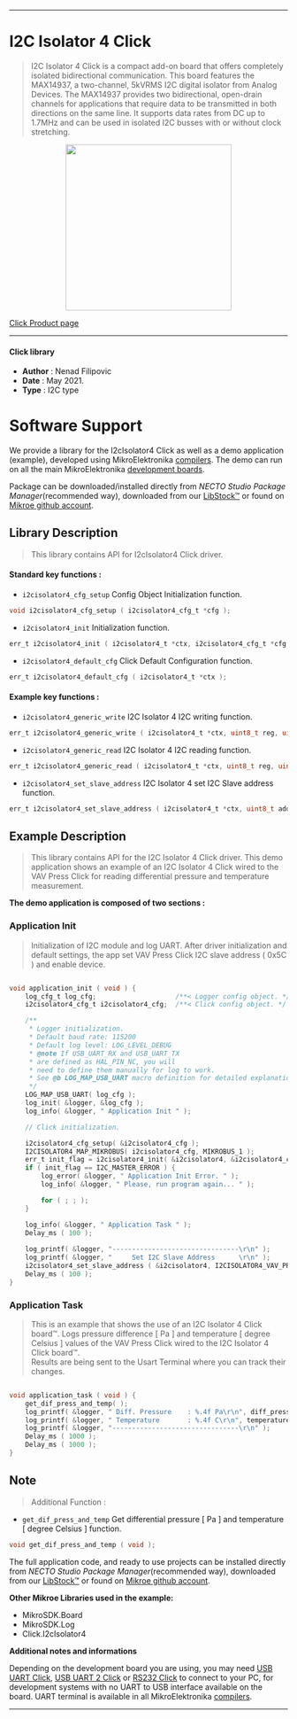 
---
# I2C Isolator 4 Click

> I2C Isolator 4 Click is a compact add-on board that offers completely isolated bidirectional communication. This board features the MAX14937, a two-channel, 5kVRMS I2C digital isolator from Analog Devices. The MAX14937 provides two bidirectional, open-drain channels for applications that require data to be transmitted in both directions on the same line. It supports data rates from DC up to 1.7MHz and can be used in isolated I2C busses with or without clock stretching.

<p align="center">
  <img src="https://download.mikroe.com/images/click_for_ide/i2cisolator4_click.png" height=300px>
</p>

[Click Product page](https://www.mikroe.com/i2c-isolator-4-click)

---


#### Click library

- **Author**        : Nenad Filipovic
- **Date**          : May 2021.
- **Type**          : I2C type


# Software Support

We provide a library for the I2cIsolator4 Click
as well as a demo application (example), developed using MikroElektronika
[compilers](https://www.mikroe.com/necto-studio).
The demo can run on all the main MikroElektronika [development boards](https://www.mikroe.com/development-boards).

Package can be downloaded/installed directly from *NECTO Studio Package Manager*(recommended way), downloaded from our [LibStock&trade;](https://libstock.mikroe.com) or found on [Mikroe github account](https://github.com/MikroElektronika/mikrosdk_click_v2/tree/master/clicks).

## Library Description

> This library contains API for I2cIsolator4 Click driver.

#### Standard key functions :

- `i2cisolator4_cfg_setup` Config Object Initialization function.
```c
void i2cisolator4_cfg_setup ( i2cisolator4_cfg_t *cfg );
```

- `i2cisolator4_init` Initialization function.
```c
err_t i2cisolator4_init ( i2cisolator4_t *ctx, i2cisolator4_cfg_t *cfg );
```

- `i2cisolator4_default_cfg` Click Default Configuration function.
```c
err_t i2cisolator4_default_cfg ( i2cisolator4_t *ctx );
```

#### Example key functions :

- `i2cisolator4_generic_write` I2C Isolator 4 I2C writing function.
```c
err_t i2cisolator4_generic_write ( i2cisolator4_t *ctx, uint8_t reg, uint8_t *tx_buf, uint8_t tx_len )
```

- `i2cisolator4_generic_read` I2C Isolator 4 I2C reading function.
```c
err_t i2cisolator4_generic_read ( i2cisolator4_t *ctx, uint8_t reg, uint8_t *rx_buf, uint8_t rx_len );
```

- `i2cisolator4_set_slave_address` I2C Isolator 4 set I2C Slave address function.
```c
err_t i2cisolator4_set_slave_address ( i2cisolator4_t *ctx, uint8_t address );
```

## Example Description

> This library contains API for the I2C Isolator 4 Click driver.
> This demo application shows an example of an I2C Isolator 4 Click 
> wired to the VAV Press Click for reading 
> differential pressure and temperature measurement.

**The demo application is composed of two sections :**

### Application Init

> Initialization of I2C module and log UART.
> After driver initialization and default settings, 
> the app set VAV Press Click I2C slave address ( 0x5C ) 
> and enable device.

```c

void application_init ( void ) {
    log_cfg_t log_cfg;                    /**< Logger config object. */
    i2cisolator4_cfg_t i2cisolator4_cfg;  /**< Click config object. */

    /** 
     * Logger initialization.
     * Default baud rate: 115200
     * Default log level: LOG_LEVEL_DEBUG
     * @note If USB_UART_RX and USB_UART_TX 
     * are defined as HAL_PIN_NC, you will 
     * need to define them manually for log to work. 
     * See @b LOG_MAP_USB_UART macro definition for detailed explanation.
     */
    LOG_MAP_USB_UART( log_cfg );
    log_init( &logger, &log_cfg );
    log_info( &logger, " Application Init " );

    // Click initialization.

    i2cisolator4_cfg_setup( &i2cisolator4_cfg );
    I2CISOLATOR4_MAP_MIKROBUS( i2cisolator4_cfg, MIKROBUS_1 );
    err_t init_flag = i2cisolator4_init( &i2cisolator4, &i2cisolator4_cfg );
    if ( init_flag == I2C_MASTER_ERROR ) {
        log_error( &logger, " Application Init Error. " );
        log_info( &logger, " Please, run program again... " );

        for ( ; ; );
    }

    log_info( &logger, " Application Task " );
    Delay_ms ( 100 );
    
    log_printf( &logger, "--------------------------------\r\n" );
    log_printf( &logger, "     Set I2C Slave Address      \r\n" );
    i2cisolator4_set_slave_address ( &i2cisolator4, I2CISOLATOR4_VAV_PRESS_DEV_ADDR );
    Delay_ms ( 100 );
}

```

### Application Task

> This is an example that shows the use of an I2C Isolator 4 Click board™.
> Logs pressure difference [ Pa ] and temperature [ degree Celsius ] values 
> of the VAV Press Click wired to the I2C Isolator 4 Click board™.  
> Results are being sent to the Usart Terminal where you can track their changes.

```c

void application_task ( void ) {
    get_dif_press_and_temp( );
    log_printf( &logger, " Diff. Pressure    : %.4f Pa\r\n", diff_press );
    log_printf( &logger, " Temperature       : %.4f C\r\n", temperature );
    log_printf( &logger, "--------------------------------\r\n" );
    Delay_ms ( 1000 );
    Delay_ms ( 1000 );
}

```

## Note

> Additional Function :

- `get_dif_press_and_temp` Get differential pressure [ Pa ] and temperature [ degree Celsius ] function. 
```c
void get_dif_press_and_temp ( void );
```

The full application code, and ready to use projects can be installed directly from *NECTO Studio Package Manager*(recommended way), downloaded from our [LibStock&trade;](https://libstock.mikroe.com) or found on [Mikroe github account](https://github.com/MikroElektronika/mikrosdk_click_v2/tree/master/clicks).

**Other Mikroe Libraries used in the example:**

- MikroSDK.Board
- MikroSDK.Log
- Click.I2cIsolator4

**Additional notes and informations**

Depending on the development board you are using, you may need
[USB UART Click](https://www.mikroe.com/usb-uart-click),
[USB UART 2 Click](https://www.mikroe.com/usb-uart-2-click) or
[RS232 Click](https://www.mikroe.com/rs232-click) to connect to your PC, for
development systems with no UART to USB interface available on the board. UART
terminal is available in all MikroElektronika
[compilers](https://shop.mikroe.com/compilers).

---
